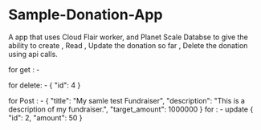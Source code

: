 # Sample-Donation-App
A app that uses Cloud Flair worker, and Planet Scale Databse to give the ability to create , Read , Update the donation so far , Delete the donation using api calls.

for get : - 

for delete: -
{
  "id": 4
}

for Post : -
{
  "title": "My samle test Fundraiser",
  "description": "This is a description of my fundraiser.",
  "target_amount": 1000000
}
for : - update
{
  "id": 2,
  "amount": 50
}

